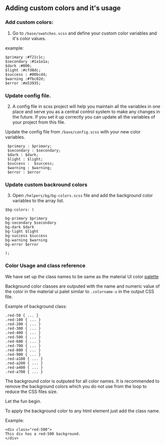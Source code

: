 ## Adding custom colors and it's usage

<!-- /* // 	Background Colors
// //   -------------------------------------------------------------
// // 	Looping through colors to generate background color with class name .bg-color
// // 	add/delete colors to the array to update background colors
// // 	then use the bg-color class on the html element
// // 	-------------------------------------------------------------
// // 	Example usage & CSS output for background colors
// //
// // 	.grey-100{
// //     background: #d1d1d1;
// // 	}
// // 	<section class="grey-100"> </section>
// //   ------------------------------------------------------------- */ -->

### Add custom colors:

1. Go to `/base/swatches.scss` and define your custom color variables and it's color values.

example:

```
$primary :#f21c1c;
$secondary :#1a1a1a;
$dark :#000;
$light :#cfd8dc;
$success : #00bcd4;
$warning :#fbc02d;
$error :#e53935;

```

### Update config file.

2. A config file in scss project will help you maintain all the variables in one place and serve you as a central control system to make any changes in the future. If you set it up correctly you can update all the variables of your project from this file.

Update the config file from `/base/config.scss` with your new color variables.

```
 $primary : $primary;
 $secondary : $secondary;
 $dark : $dark;
 $light : $light;
 $success :  $success;
 $warning : $warning;
 $error : $error

```

### Update custom backround colors

3. Open `/helpers/bg/bg-colors.scss` file and add the background color variables to the array list.

```
$bg-colors: (

bg-primary $primary
bg-secondary $secondary
bg-dark $dark
bg-light $light
bg-success $success
bg-warning $warning
bg-error $error

);
```

### Color Usage and class reference

We have set up the class names to be same as the material UI color [palette](https://material-ui.com/customization/color/#color-palette)

Background color classes are outputed with the name and numeric value of the color in the material ui palet similar to `.colorname-x` in the output CSS file.

Example of background class:

```
.red-50 { ... }
.red-100 { ... }
.red-200 { ... }
.red-300 { ... }
.red-400 { ... }
.red-500 { ... }
.red-600 { ... }
.red-700 { ... }
.red-800 { ... }
.red-900 { ... }
.red-a100 { ... }
.red-a200 { ... }
.red-a400 { ... }
.red-a700 { ... }

```

The background color is outputed for all color names. It is recommended to remove the background colors which you do not use from the loop to reduce the CSS files size.

Let the fun begin.

To apply the background color to any html element just add the class name.

Example:

```
<div class="red-500">
This div has a red-500 background.
</div>

```
